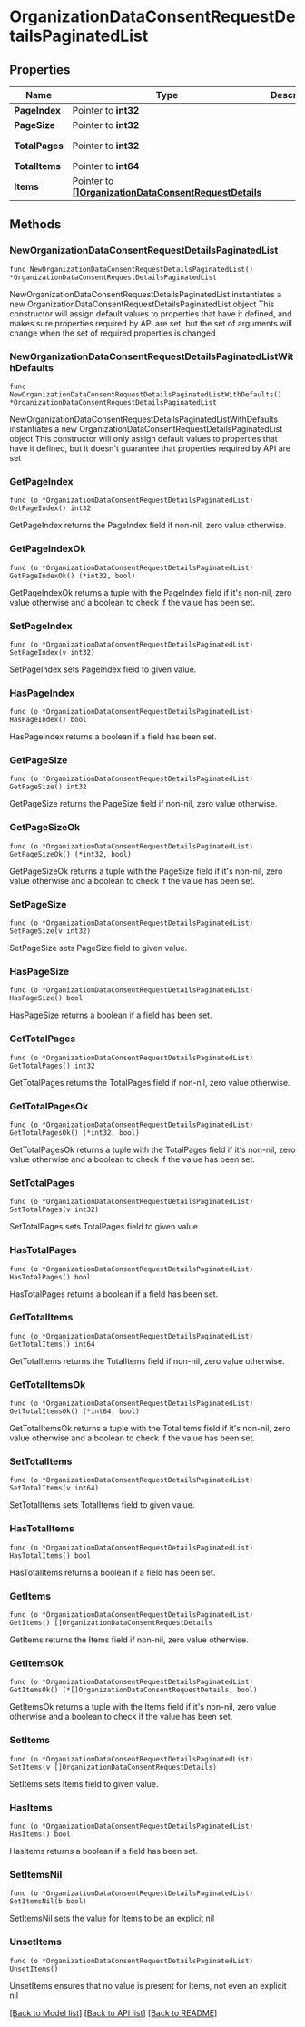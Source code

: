 # OrganizationDataConsentRequestDetailsPaginatedList

## Properties

Name | Type | Description | Notes
------------ | ------------- | ------------- | -------------
**PageIndex** | Pointer to **int32** |  | [optional] 
**PageSize** | Pointer to **int32** |  | [optional] 
**TotalPages** | Pointer to **int32** |  | [optional] [readonly] 
**TotalItems** | Pointer to **int64** |  | [optional] 
**Items** | Pointer to [**[]OrganizationDataConsentRequestDetails**](OrganizationDataConsentRequestDetails.md) |  | [optional] 

## Methods

### NewOrganizationDataConsentRequestDetailsPaginatedList

`func NewOrganizationDataConsentRequestDetailsPaginatedList() *OrganizationDataConsentRequestDetailsPaginatedList`

NewOrganizationDataConsentRequestDetailsPaginatedList instantiates a new OrganizationDataConsentRequestDetailsPaginatedList object
This constructor will assign default values to properties that have it defined,
and makes sure properties required by API are set, but the set of arguments
will change when the set of required properties is changed

### NewOrganizationDataConsentRequestDetailsPaginatedListWithDefaults

`func NewOrganizationDataConsentRequestDetailsPaginatedListWithDefaults() *OrganizationDataConsentRequestDetailsPaginatedList`

NewOrganizationDataConsentRequestDetailsPaginatedListWithDefaults instantiates a new OrganizationDataConsentRequestDetailsPaginatedList object
This constructor will only assign default values to properties that have it defined,
but it doesn't guarantee that properties required by API are set

### GetPageIndex

`func (o *OrganizationDataConsentRequestDetailsPaginatedList) GetPageIndex() int32`

GetPageIndex returns the PageIndex field if non-nil, zero value otherwise.

### GetPageIndexOk

`func (o *OrganizationDataConsentRequestDetailsPaginatedList) GetPageIndexOk() (*int32, bool)`

GetPageIndexOk returns a tuple with the PageIndex field if it's non-nil, zero value otherwise
and a boolean to check if the value has been set.

### SetPageIndex

`func (o *OrganizationDataConsentRequestDetailsPaginatedList) SetPageIndex(v int32)`

SetPageIndex sets PageIndex field to given value.

### HasPageIndex

`func (o *OrganizationDataConsentRequestDetailsPaginatedList) HasPageIndex() bool`

HasPageIndex returns a boolean if a field has been set.

### GetPageSize

`func (o *OrganizationDataConsentRequestDetailsPaginatedList) GetPageSize() int32`

GetPageSize returns the PageSize field if non-nil, zero value otherwise.

### GetPageSizeOk

`func (o *OrganizationDataConsentRequestDetailsPaginatedList) GetPageSizeOk() (*int32, bool)`

GetPageSizeOk returns a tuple with the PageSize field if it's non-nil, zero value otherwise
and a boolean to check if the value has been set.

### SetPageSize

`func (o *OrganizationDataConsentRequestDetailsPaginatedList) SetPageSize(v int32)`

SetPageSize sets PageSize field to given value.

### HasPageSize

`func (o *OrganizationDataConsentRequestDetailsPaginatedList) HasPageSize() bool`

HasPageSize returns a boolean if a field has been set.

### GetTotalPages

`func (o *OrganizationDataConsentRequestDetailsPaginatedList) GetTotalPages() int32`

GetTotalPages returns the TotalPages field if non-nil, zero value otherwise.

### GetTotalPagesOk

`func (o *OrganizationDataConsentRequestDetailsPaginatedList) GetTotalPagesOk() (*int32, bool)`

GetTotalPagesOk returns a tuple with the TotalPages field if it's non-nil, zero value otherwise
and a boolean to check if the value has been set.

### SetTotalPages

`func (o *OrganizationDataConsentRequestDetailsPaginatedList) SetTotalPages(v int32)`

SetTotalPages sets TotalPages field to given value.

### HasTotalPages

`func (o *OrganizationDataConsentRequestDetailsPaginatedList) HasTotalPages() bool`

HasTotalPages returns a boolean if a field has been set.

### GetTotalItems

`func (o *OrganizationDataConsentRequestDetailsPaginatedList) GetTotalItems() int64`

GetTotalItems returns the TotalItems field if non-nil, zero value otherwise.

### GetTotalItemsOk

`func (o *OrganizationDataConsentRequestDetailsPaginatedList) GetTotalItemsOk() (*int64, bool)`

GetTotalItemsOk returns a tuple with the TotalItems field if it's non-nil, zero value otherwise
and a boolean to check if the value has been set.

### SetTotalItems

`func (o *OrganizationDataConsentRequestDetailsPaginatedList) SetTotalItems(v int64)`

SetTotalItems sets TotalItems field to given value.

### HasTotalItems

`func (o *OrganizationDataConsentRequestDetailsPaginatedList) HasTotalItems() bool`

HasTotalItems returns a boolean if a field has been set.

### GetItems

`func (o *OrganizationDataConsentRequestDetailsPaginatedList) GetItems() []OrganizationDataConsentRequestDetails`

GetItems returns the Items field if non-nil, zero value otherwise.

### GetItemsOk

`func (o *OrganizationDataConsentRequestDetailsPaginatedList) GetItemsOk() (*[]OrganizationDataConsentRequestDetails, bool)`

GetItemsOk returns a tuple with the Items field if it's non-nil, zero value otherwise
and a boolean to check if the value has been set.

### SetItems

`func (o *OrganizationDataConsentRequestDetailsPaginatedList) SetItems(v []OrganizationDataConsentRequestDetails)`

SetItems sets Items field to given value.

### HasItems

`func (o *OrganizationDataConsentRequestDetailsPaginatedList) HasItems() bool`

HasItems returns a boolean if a field has been set.

### SetItemsNil

`func (o *OrganizationDataConsentRequestDetailsPaginatedList) SetItemsNil(b bool)`

 SetItemsNil sets the value for Items to be an explicit nil

### UnsetItems
`func (o *OrganizationDataConsentRequestDetailsPaginatedList) UnsetItems()`

UnsetItems ensures that no value is present for Items, not even an explicit nil

[[Back to Model list]](../README.md#documentation-for-models) [[Back to API list]](../README.md#documentation-for-api-endpoints) [[Back to README]](../README.md)


